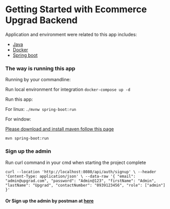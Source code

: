 # Getting Started with Ecommerce Upgrad Backend

Application and environment were related to this app includes:
 - [Java](https://www.oracle.com/cis/java/technologies/downloads/#java20)
 - [Docker](https://www.docker.com/)
 - [Spring boot](https://spring.io/)

### The way is running this app
 
Running by your commandline:

Run local environment for integration
`docker-compose up -d`

Run this app:

For linux:
`./mvnw spring-boot:run`

For window:

[Please download and install maven follow this page](https://maven.apache.org/)

`mvn spring-boot:run`

### Sign up the admin

Run curl command in your cmd when starting the project complete

`curl --location 'http://localhost:8080/api/auth/signup' \
--header 'Content-Type: application/json' \
--data-raw '{ "email": "admin@upgrad.com", "password": "Admin@123", "firstName": "Admin", "lastName": "Upgrad", "contactNumber": "0939123456", "role": ["admin"] }'`

#### Or Sign up the admin by postman at [here](https://github.com/nam0102ht/ecommerce-upgrad-eshop-backend/tree/develop/postman)
